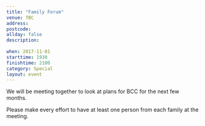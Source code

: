 ```yaml
---
title: "Family Forum"
venue: TBC
address: 
postcode: 
allday: false
description: 
  
when: 2017-11-01
starttime: 1930
finishtime: 2100
category: Special
layout: event
---
```

We will be meeting together to look at plans for BCC for the next few months.

Please make every effort to have at least one person from each family at the meeting.
